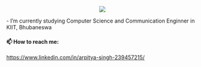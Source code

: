 <p align="center">
  <img src="https://readme-typing-svg.herokuapp.com/?lines=👋+Hi,+I'm+Arpitya+Singh!;👀+I’m+interested+in+Coding.;🌱+I’m+studying+in+3rd+year;&font=Fira%20Code&center=true&width=380&height=50&duration=4000&pause=1000">
</p>
- I’m currently studying Computer Science and Communication Enginner in KIIT, Bhubaneswa
  
  #### 📫 How to reach me:
  
  https://www.linkedin.com/in/arpitya-singh-239457215/


